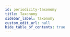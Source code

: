 ```yaml
---
id: periodicity-taxonomy
title: Taxonomy
sidebar_label: Taxonomy
custom_edit_url: null
hide_table_of_contents: true
---
```

